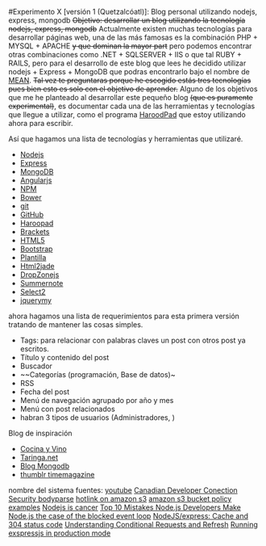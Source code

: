 #Experimento X [versión 1 (Quetzalcóatl)]: Blog personal utilizando nodejs, express, mongodb
~~Objetivo: desarrollar un blog utilizando la tecnología nodejs, express, mongodb~~
Actualmente existen muchas tecnologías para desarrollar páginas web, una de las más famosas es la combinación PHP + MYSQL + APACHE ~~y que dominan la mayor part~~ pero podemos encontrar otras combinaciones como .NET + SQLSERVER + IIS o que tal RUBY + RAILS, pero para el desarrollo de este blog que lees he decidido utilizar nodejs + Express + MongoDB que podras encontrarlo bajo el nombre de [MEAN](http://mean.io/).
~~Tal vez te preguntaras porque he escogido estás tres tecnologías pues bien esto es solo con el objetivo de aprender.~~
Alguno de los objetivos que me he planteado al desarrollar este pequeño blog ~~(que es puramente experimental)~~, es documentar cada una de las herramientas y tecnologías que llegue a utilizar, como el programa [HaroodPad](http://pad.haroopress.com) que estoy utilizando ahora para escribir.

Así que hagamos una lista de tecnologías y herramientas que utilizaré. 
- [Nodejs](http://nodejs.org)
- [Express](http://express.org)
- [MongoDB](http://mongodb.org)
- [Angularjs](http://angujarls.org)
- [NPM](http://npm.org)
- [Bower](http://bower.org)
- [git](http://git.org)
- [GitHub](http://github.com)
- [Haroopad](http://pad.haroopress.com)
- [Brackets](http://brackets.io)
- [HTML5](http://html5.org)
- [Bootstrap](http://bootstrap.org)
- [Plantilla](http://startbootstrap.com/template-overviews/clean-blog/)
- [Html2jade](http://html2jade.aaron-powell.com)
- [DropZonejs](http://dropzonejs.com)
- [Summernote](http://summernot.com)
- [Select2](https://select2.github.io)
- [jquerymy](http://jquerymy.com)

ahora hagamos una lista de requerimientos para esta primera versión tratando de mantener las cosas simples.
- Tags: para relacionar con palabras claves un post con otros post ya escritos.
- Título y contenido del post
- Buscador
- ~~Categorías (programación, Base de datos)~
- RSS
- Fecha del post
- Menú de navegación agrupado por año y mes
- Menú con post relacionados
- habran 3 tipos de usuarios (Administradores, )

Blog de inspiración
- [Cocina y Vino](http://cocinayvino.net/)
- [Taringa.net](http://www.taringa.net/post/imagenes/16112268/21-dragones-mitologicos.html)
- [Blog Mongodb](http://blog.mongodb.org)
- [thumblr timemagazine](http://timemagazine.tumblr.com)

nombre del sistema
fuentes:
[youtube](https://www.youtube.com/watch?v=Lgk3gAt9tsE)
[Canadian Developer Conection](http://blogs.msdn.com/b/cdndevs/archive/2014/09/04/node-js-tutorial-series-a-chatroom-for-all-part-1-introduction-to-node.aspx)
[Security bodyparse](http://andrewkelley.me/post/do-not-use-bodyparser-with-express-js.html)
[hotlink on amazon s3](http://s3browser.com/working-with-amazon-s3-bucket-policies.php)
[amazon s3 bucket policy examples](https://docs.aws.amazon.com/AmazonS3/latest/dev/example-bucket-policies.html)
[Nodejs is cancer](http://pages.citebite.com/b2x0j8q1megb)
[Top 10 Mistakes Node.js Developers Make](https://www.airpair.com/node.js/posts/top-10-mistakes-node-developers-make)
[Node.js the case of the blocked event loop](http://zef.me/4561/node-js-and-the-case-of-the-blocked-event-loop/)
[NodeJS/express: Cache and 304 status code](http://stackoverflow.com/questions/18811286/nodejs-express-cache-and-304-status-code)
[Understanding Conditional Requests and Refresh](http://blogs.msdn.com/b/ieinternals/archive/2010/07/08/technical-information-about-conditional-http-requests-and-the-refresh-button.aspx)
[Running exspressjs in production mode](http://www.hacksparrow.com/running-express-js-in-production-mode.html)